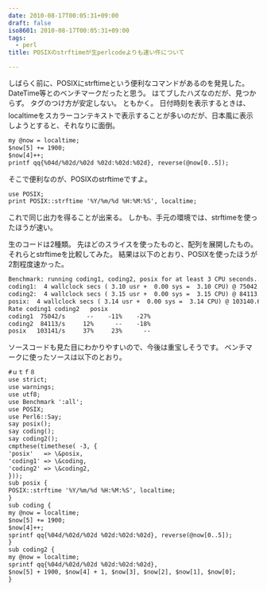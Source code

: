 ```yaml
---
date: 2010-08-17T00:05:31+09:00
draft: false
iso8601: 2010-08-17T00:05:31+09:00
tags:
  - perl
title: POSIXのstrftimeが生perlcodeよりも速い件について

---
```


しばらく前に、POSIXにstrftimeという便利なコマンドがあるのを発見した。
DateTime等とのベンチマークだったと思う。
はてブしたハズなのだが、見つからず。
タグのつけ方が安定しない&#133;。
ともかく。
日付時刻を表示するときは、localtimeをスカラーコンテキストで表示することが多いのだが、日本風に表示しようとすると、それなりに面倒。
```default
my @now = localtime;
$now[5] += 1900;
$now[4]++;
printf qq{%04d/%02d/%02d %02d:%02d:%02d}, reverse(@now[0..5]);
```
そこで便利なのが、POSIXのstrftimeですよ。
```default
use POSIX;
print POSIX::strftime '%Y/%m/%d %H:%M:%S', localtime;
```
これで同じ出力を得ることが出来る。
しかも、手元の環境では、strftimeを使ったほうが速い。


生のコードは2種類。
先ほどのスライスを使ったものと、配列を展開したもの。
それらとstrftimeを比較してみた。
結果は以下のとおり、POSIXを使ったほうが2割程度速かった。
```default
Benchmark: running coding1, coding2, posix for at least 3 CPU seconds...
coding1:  4 wallclock secs ( 3.10 usr +  0.00 sys =  3.10 CPU) @ 75042.20/s (n=232931)
coding2:  4 wallclock secs ( 3.15 usr +  0.00 sys =  3.15 CPU) @ 84113.30/s (n=265041)
posix:  4 wallclock secs ( 3.14 usr +  0.00 sys =  3.14 CPU) @ 103140.63/s (n=323449)
Rate coding1 coding2   posix
coding1  75042/s      --    -11%    -27%
coding2  84113/s     12%      --    -18%
posix   103141/s     37%     23%      --
```
ソースコードも見た目にわかりやすいので、今後は重宝しそうです。
ベンチマークに使ったソースは以下のとおり。
```default
#ｕｔｆ８
use strict;
use warnings;
use utf8;
use Benchmark ':all';
use POSIX;
use Perl6::Say;
say posix();
say coding();
say coding2();
cmpthese(timethese( -3, {
'posix'   => \&posix,
'coding1' => \&coding,
'coding2' => \&coding2,
}));
sub posix {
POSIX::strftime '%Y/%m/%d %H:%M:%S', localtime;
}
sub coding {
my @now = localtime;
$now[5] += 1900;
$now[4]++;
sprintf qq{%04d/%02d/%02d %02d:%02d:%02d}, reverse(@now[0..5]);
}
sub coding2 {
my @now = localtime;
sprintf qq{%04d/%02d/%02d %02d:%02d:%02d},
$now[5] + 1900, $now[4] + 1, $now[3], $now[2], $now[1], $now[0];
}
```
    	
